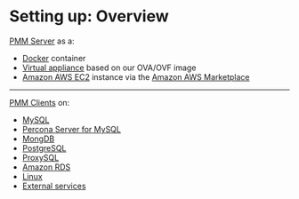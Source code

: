 # Setting up: Overview

[PMM Server](server/index.md) as a:

- [Docker](server/docker.md) container
- [Virtual appliance](server/virtual-appliance.md) based on our OVA/OVF image
- [Amazon AWS EC2](server/aws.md) instance via the [Amazon AWS Marketplace]({{server_aws}})

---

[PMM Clients](client/index.md) on:

- [MySQL](client/mysql.md)
- [Percona Server for MySQL](client/percona-server.md)
- [MongDB](client/mongodb.md)
- [PostgreSQL](client/postgresql.md)
- [ProxySQL](client/proxysql.md)
- [Amazon RDS](client/aws.md)
- [Linux](client/linux.md)
- [External services](client/external.md)
